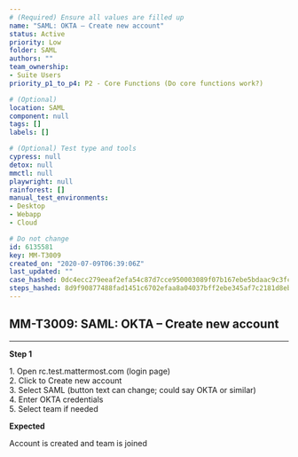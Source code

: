 ```yaml
---
# (Required) Ensure all values are filled up
name: "SAML: OKTA – Create new account"
status: Active
priority: Low
folder: SAML
authors: ""
team_ownership: 
- Suite Users
priority_p1_to_p4: P2 - Core Functions (Do core functions work?)

# (Optional)
location: SAML
component: null
tags: []
labels: []

# (Optional) Test type and tools
cypress: null
detox: null
mmctl: null
playwright: null
rainforest: []
manual_test_environments: 
- Desktop
- Webapp
- Cloud

# Do not change
id: 6135581
key: MM-T3009
created_on: "2020-07-09T06:39:06Z"
last_updated: ""
case_hashed: 0dc4ecc279eeaf2efa54c87d7cce950003089f07b167ebe5bdaac9c3fceadedbabf5fea4ccb328df8fd3630d9a934082
steps_hashed: 8d9f90877488fad1451c6702efaa8a04037bff2ebe345af7c2181d8eb0710d0033481b9e1afce04f3cd8f6097dbbcb50
---
```


<!-- (Auto-generated) Based on frontmatter's "key" and "name" -->

## MM-T3009: SAML: OKTA – Create new account

---

**Step 1**

1\. Open rc.test.mattermost.com (login page)\
2\. Click to Create new account\
3\. Select SAML (button text can change; could say OKTA or similar)\
4\. Enter OKTA credentials\
5\. Select team if needed

**Expected**

Account is created and team is joined
